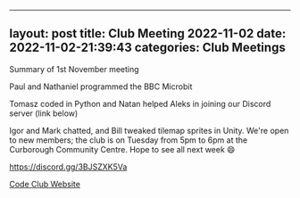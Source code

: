 
---
layout: post
title:  Club Meeting 2022-11-02
date:   2022-11-02-21:39:43
categories: Club Meetings
---
Summary of 1st November meeting 

Paul and Nathaniel programmed the BBC Microbit 

Tomasz coded in Python and Natan helped Aleks in joining our Discord server (link below)

Igor and Mark chatted, and Bill tweaked tilemap sprites in Unity.
We're open to new members; the club is on Tuesday from 5pm to 6pm at the Curborough Community Centre.
Hope to see all next week 😄

https://discord.gg/3BJSZXK5Va

[Code Club Website](https://lichfield-code-club.github.io/)
